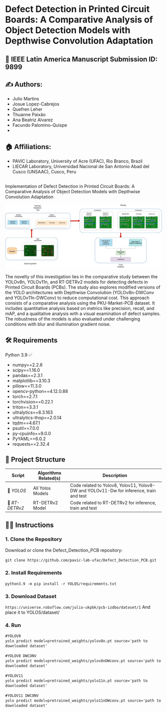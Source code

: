 ﻿
# Defect Detection in Printed Circuit Boards: A Comparative Analysis of Object Detection Models with Depthwise Convolution Adaptation
## 📄 IEEE Latin America Manuscript Submission ID: 9899

## ✍️ Authors:
- Julio Martins
- Josue Lopez-Cabrejos
- Quefren Leher
- Thuanne Paixão
- Ana Beatriz Alvarez
- Facundo Palomino-Quispe
- 
## 🏠 Affiliations:
- PAVIC Laboratory, University of Acre (UFAC), Rio Branco, Brazil
- LIECAR Laboratory, Universidad Nacional de San Antonio Abad del Cusco (UNSAAC), Cusco, Peru
##
Implementation of Defect Detection in Printed Circuit Boards: A Comparative Analysis of Object Detection Models with Depthwise Convolution Adaptation

![graphical abstract](https://github.com/pavic-lab-ufac/Defect_Detection_PCB/blob/main/figures/abstract.png)

The novelty of this investigation lies in the comparative study between the YOLOv8n, YOLOv11n, and RT-DETRv2 models for detecting defects in Printed Circuit Boards (PCBs). The study also explores modified versions of the YOLO architectures with Depthwise Convolution (YOLOv8n-DWConv and YOLOv11n-DWConv) to reduce computational cost.
This approach consists of a comparative analysis using the PKU-Market-PCB dataset. It includes quantitative analysis based on metrics like precision, recall, and mAP, and a qualitative analysis with a visual examination of defect samples. The robustness of the models is also evaluated under challenging conditions with blur and illumination gradient noise.


## 🛠️ Requirements

Python 3.9 ✅
- numpy==2.2.6
- scipy==1.16.0
- pandas==2.3.1
- matplotlib==3.10.3
- pillow==11.3.0
- opencv-python==4.12.0.88
- torch==2.7.1
- torchvision==0.22.1
- triton==3.3.1
- ultralytics==8.3.163
- ultralytics-thop==2.0.14
- tqdm==4.67.1
- psutil==7.0.0
- py-cpuinfo==9.0.0
- PyYAML==6.0.2
- requests==2.32.4

## 📂 Project Structure

| Script| Algorithms Related(s)| Description|
|---------|----------------|--------------------|
|📁 *YOLOS*| All Yolos Models| Code related to Yolov8, Yolov11, Yolov8-DW and YOLOv11-Dw for inference, train and test |
|📁 *RT-DETRv2*| RT-DETRv2 Model| Code related to RT-DETRv2 for inference, train and test|                                                          |



## 🧑‍💻 Instructions

### 1. Clone the Repository
Download or clone the Defect_Detection_PCB repository:

```git clone https://github.com/pavic-lab-ufac/Defect_Detection_PCB.git```

### 2. Install Requirements
```python3.9 -m pip install -r YOLOS/requirements.txt```

### 3. Download Dataset
```https://universe.roboflow.com/julio-ukpbk/pcb-izdbo/dataset/1```
And place it to YOLOS/dataset/
### 4. Run
```
#YOLOV8
yolo predict model=pretrained_weights/yolov8n.pt source='path to downloaded dataset'

#YOLOV8 DWCONV
yolo predict model=pretrained_weights/yolov8nDWconv.pt source='path to downloaded dataset'

#YOLOV11
yolo predict model=pretrained_weights/yolo11n.pt source='path to downloaded dataset'

#YOLOV11 DWCONV
yolo predict model=pretrained_weights/yolo11nDWconv.pt source='path to downloaded dataset'

```
